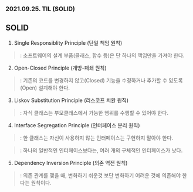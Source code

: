 ### 2021.09.25. TIL (SOLID)

## SOLID

1. Single Responsiblity Principle (단일 책임 원칙)

>: 소프트웨어의 설계 부품(클래스, 함수 등)은 단 하나의 책임만을 가져야 한다.


2. Open-Closed Principle (개방-패쇄 원칙)

>: 기존의 코드를 변경하지 않고(Closed) 기능을 수정하거나 추가할 수 있도록(Open) 설계해야 한다.



3. Liskov Substitution Principle (리스코프 치환 원칙)

>: 자식 클래스는 부모클래스에서 가능한 행위를 수행할 수 있어야 한다.



4. Interface Segregation Principle (인터페이스 분리 원칙)

>: 한 클래스는 자신이 사용하지 않는 인터페이스는 구현하지 말아야 한다. 

>: 하나의 일반적인 인터페이스보다는, 여러 개의 구체적인 인터페이스가 낫다.


5. Dependency Inversion Principle (의존 역전 원칙)

>: 의존 관계를 맺을 때, 변화하기 쉬운것 보단 변화하기 어려운 것에 의존해야 한다는 원칙이다.

